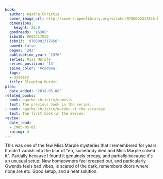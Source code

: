 ```yaml
---
book:
  author: Agatha Christie
  cover_image_url: http://covers.openlibrary.org/b/isbn/9780002317856-L.jpg
  dimensions:
    height: 22.0
  goodreads: '16300'
  isbn10: 0002317850
  isbn13: '9780002317856'
  owned: false
  pages: '242'
  publication_year: '1976'
  series: Miss Marple
  series_position: '13'
  spine_color: '#cbd8aa'
  tags:
  - mystery
  title: Sleeping Murder
plan:
  date_added: '2016-05-08'
related_books:
- book: agatha-christie/nemesis
  text: The previous book in the series.
- book: agatha-christie/murder-at-the-vicarage
  text: The first book in the series.
review:
  date_read:
  - 2005-05-01
  rating: 4
---
```


This was one of the few Miss Marple mysteries that I remembered for years. It didn't vanish into the blur of "eh,
somebody died and Miss Marple solved it". Partially because I found it genuinely creepy, and partially because
it's an unusual setup: New homeowners feel creeped out, and particularly Gwenda feels bad vibes, is scared of the
dark, remembers doors where none are etc. Good setup, and a neat solution.
